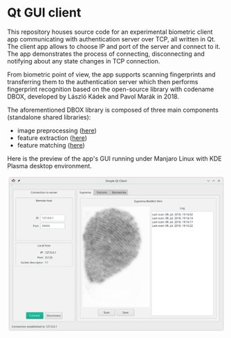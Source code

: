 # Qt GUI client
This repository houses source code for an experimental biometric client app communicating with authentication server over TCP, all written in Qt. The client app allows to choose IP and port of the server and connect to it. The app demonstrates the process of connecting, disconnecting and notifying about any state changes in TCP connection.

From biometric point of view, the app supports scanning fingerprints and transferring them to the authentication server which then performs fingerprint recognition based on the open-source library with codename DBOX, developed by László Kádek and Pavol Marák in 2018. 

The aforementioned DBOX library is composed of three main components (standalone shared libraries):
 * image preprocessing ([here](https://github.com/pavolmarak/Preprocessing))
 * feature extraction ([here](https://github.com/pavolmarak/Extraction))
 * feature matching ([here](https://github.com/pavolmarak/Matcher))

Here is the preview of the app's GUI running under Manjaro Linux with KDE Plasma desktop environment.

![client-app-gui](client_app.png)
